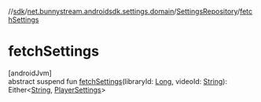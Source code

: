 //[sdk](../../../index.md)/[net.bunnystream.androidsdk.settings.domain](../index.md)/[SettingsRepository](index.md)/[fetchSettings](fetch-settings.md)

# fetchSettings

[androidJvm]\
abstract suspend fun [fetchSettings](fetch-settings.md)(libraryId: [Long](https://kotlinlang.org/api/latest/jvm/stdlib/kotlin/-long/index.html), videoId: [String](https://kotlinlang.org/api/latest/jvm/stdlib/kotlin/-string/index.html)): Either&lt;[String](https://kotlinlang.org/api/latest/jvm/stdlib/kotlin/-string/index.html), [PlayerSettings](../../net.bunnystream.androidsdk.settings.domain.model/-player-settings/index.md)&gt;
